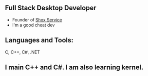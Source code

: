 ## Full Stack Desktop Developer

- Founder of [Shox Service](https://discord.gg/3nDeRy5rNP)
- I'm a good cheat dev


## Languages and Tools:
C, 
C++, 
C#, 
.NET


## I main C++ and C#. I am also learning kernel.

  
